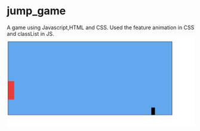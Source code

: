 # jump_game
A game using Javascript,HTML and  CSS.
Used the feature animation in CSS and classList in JS.
![](img/image1.png)
